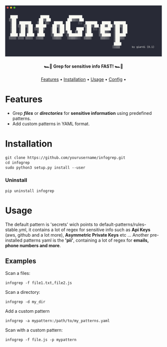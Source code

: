 ![Logo](freeze.png)

<h4 align="center">🏎️💨 Grep for sensitive info FAST! 🏎️💨</h4>

<p align="center">
  <a href="#Features">Features</a> •
  <a href="#Installation">Installation</a> •
  <a href="#Usage">Usage</a> •
  <a href="#configuration">Config</a> •
</p>


# Features

- Grep ***files*** or ***directories*** for ****sensitive information**** using predefined patterns.
- Add custom patterns in YAML format.


# Installation


    git clone https://github.com/yourusername/infogrep.git
    cd infogrep
    sudo python3 setup.py install --user

### Uninstall

    pip uninstall infogrep

# Usage

The default pattern is 'secrets' wich points to default-patterns/rules-stable.yml, it contains a lot of regex for sensitive 
info such as **Api Keys** (aws, github and a lot more), **Asymmetric Private Keys** etc ...
Another pre-installed patterns yaml is the **'pii'**, containing a lot of regex for **emails, phone numbers and more**.

## Examples

Scan a files:

    infogrep -f file1.txt,file2.js

Scan a directory:

    infogrep -d my_dir

Add a custom pattern

    infogrep -a mypattern:/path/to/my_patterns.yaml

Scan with a custom pattern:

    infogrep -f file.js -p mypattern
